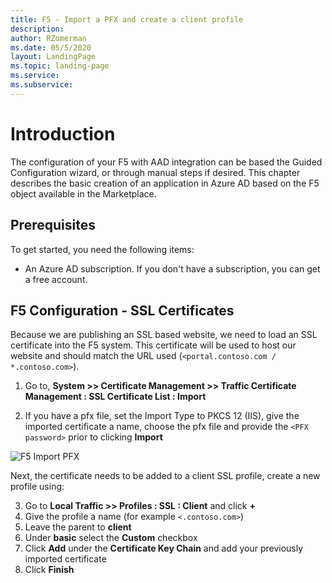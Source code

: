 ```yaml
---
title: F5 - Import a PFX and create a client profile
description: 
author: RZomerman
ms.date: 05/5/2020
layout: LandingPage
ms.topic: landing-page
ms.service: 
ms.subservice:
---
```


# Introduction

The configuration of your F5 with AAD integration can be based the Guided Configuration wizard, or through manual steps if desired. This chapter describes the basic creation of an application in Azure AD based on the F5 object available in the Marketplace.

## Prerequisites

To get started, you need the following items:

- An Azure AD subscription. If you don't have a subscription, you can get a free account.

## F5 Configuration - SSL Certificates

Because we are publishing an SSL based website, we need to load an SSL certificate into the F5 system. This certificate will be used to host our website and should match the URL used (`<portal.contoso.com / *.contoso.com>`).

1. Go to, **System >> Certificate Management >> Traffic Certificate Management : SSL Certificate List : Import**

2. If you have a pfx file, set the Import Type to PKCS 12 (IIS), give the imported certificate a name, choose the pfx file and provide the `<PFX password>` prior to clicking **Import**

![F5 Import PFX](./images/)

Next, the certificate needs to be added to a client SSL profile, create a new profile using:

3. Go to **Local Traffic >> Profiles : SSL : Client** and click **+**
4. Give the profile a name (for example `<.contoso.com>`)
5. Leave the parent to **client**
6. Under **basic** select the **Custom** checkbox
7. Click **Add** under the **Certificate Key Chain** and add your previously imported certificate
8. Click **Finish**
